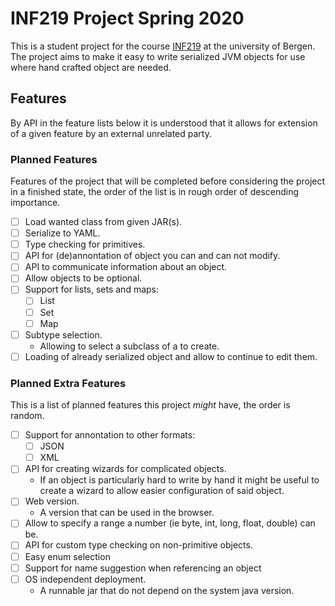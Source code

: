# INF219 Project Spring 2020

This is a student project for the course [INF219](https://www.uib.no/en/course/INF219) at the university of Bergen. The project aims to make it easy to write serialized JVM objects for use where hand crafted object are needed.

## Features

By API in the feature lists below it is understood that it allows for extension of a given feature by an external unrelated party.

### Planned Features

Features of the project that will be completed before considering the project in a finished state, the order of the list is in rough order of descending importance.

* [ ] Load wanted class from given JAR(s).
* [ ] Serialize to YAML.
* [ ] Type checking for primitives.
* [ ] API for (de)annontation of object you can and can not modify.
* [ ] API to communicate information about an object.
* [ ] Allow objects to be optional.
* [ ] Support for lists, sets and maps:
  * [ ] List
  * [ ] Set
  * [ ] Map
* [ ] Subtype selection.
  * Allowing to select a subclass of a to create.
* [ ] Loading of already serialized object and allow to continue to edit them.

### Planned Extra Features

This is a list of planned features this project _might_ have, the order is random.

* [ ] Support for annontation to other formats:
  * [ ] JSON
  * [ ] XML
* [ ] API for creating wizards for complicated objects.
  * If an object is particularly hard to write by hand it might be useful to create a wizard to allow easier configuration of said object.
* [ ] Web version.
  * A version that can be used in the browser.
* [ ] Allow to specify a range a number (ie byte, int, long, float, double) can be.
* [ ] API for custom type checking on non-primitive objects.
* [ ] Easy enum selection
* [ ] Support for name suggestion when referencing an object
* [ ] OS independent deployment.
  * A runnable jar that do not depend on the system java version.
